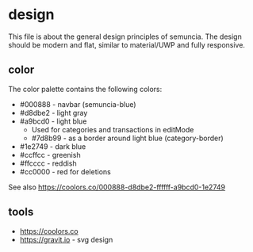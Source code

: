 # design
This file is about the general design principles of semuncia. The design should
be modern and flat, similar to material/UWP and fully responsive.

## color
The color palette contains the following colors:
* #000888 - navbar (semuncia-blue)
* #d8dbe2 - light gray
* #a9bcd0 - light blue
	* Used for categories and transactions in editMode
	* #7d8b99 - as a border around light blue (category-border)
* #1e2749 - dark blue
* #ccffcc - greenish
* #ffcccc - reddish
* #cc0000 - red for deletions

See also https://coolors.co/000888-d8dbe2-ffffff-a9bcd0-1e2749

## tools
* https://coolors.co
* https://gravit.io - svg design
